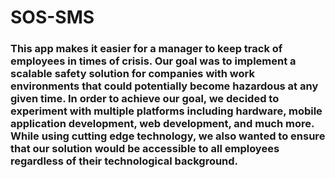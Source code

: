 # SOS-SMS

### This app makes it easier for a manager to keep track of employees in times of crisis. Our goal was to implement a scalable safety solution for companies with work environments that could potentially become hazardous at any given time. In order to achieve our goal, we decided to experiment with multiple platforms including hardware, mobile application development, web development, and much more. While using cutting edge technology, we also wanted to ensure that our solution would be accessible to all employees regardless of their technological background.


